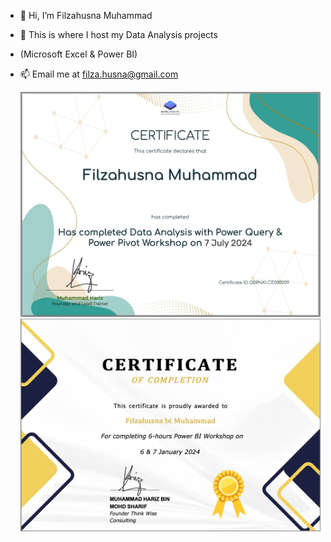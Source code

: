- 👋 Hi, I’m Filzahusna Muhammad
- 🌱 This is where I host my Data Analysis projects
- (Microsoft Excel & Power BI)
- 📫 Email me at filza.husna@gmail.com

  ![](Power_Query_Certificate.png)
  ![](Power_BI_Certificate.png)
  

<!---
filzahusna/filzahusna is a ✨ special ✨ repository because its `README.md` (this file) appears on your GitHub profile.
You can click the Preview link to take a look at your changes.
--->
